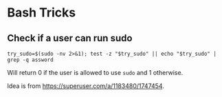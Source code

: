 # Bash Tricks

## Check if a user can run sudo

```
try_sudo=$(sudo -nv 2>&1); test -z "$try_sudo" || echo "$try_sudo" | grep -q assword
```

Will return 0 if the user is allowed to use `sudo` and 1 otherwise.

Idea is from <https://superuser.com/a/1183480/1747454>.
